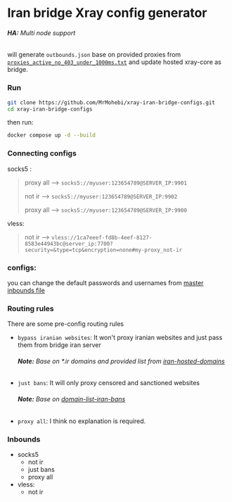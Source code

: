 # Iran bridge Xray config generator
###### **HA:** Multi node support
will generate `outbounds.json` base on provided proxies from [`proxies_active_no_403_under_1000ms.txt`](https://raw.githubusercontent.com/MrMohebi/xray-proxy-grabber-telegram/master/collected-proxies/xray-json/actives_no_403_under_1000ms.txt) 
and update hosted xray-core as bridge.


### Run
```bash
git clone https://github.com/MrMohebi/xray-iran-bridge-configs.git
cd xray-iran-bridge-configs
```
then run:
```bash
docker compose up -d --build
```

### Connecting configs

socks5 :
> proxy all --> `socks5://myuser:123654789@SERVER_IP:9901`
> 
> not ir --> `socks5://myuser:123654789@SERVER_IP:9902`
> 
> proxy all --> `socks5://myuser:123654789@SERVER_IP:9900`

vless:
> not ir --> `vless://1ca7eeef-fd8b-4eef-8127-8583e44943bc@server_ip:7700?security=&type=tcp&encryption=none#my-proxy_not-ir`


### configs:
you can change the default passwords and usernames from [master inbounds file](configs-master/inbounds.json)

### Routing rules
There are some pre-config routing rules

- `bypass iranian websites`: It won't proxy iranian websites and just pass them from bridge iran server
    ###### **Note:** Base on *.ir domains and provided list from [iran-hosted-domains](https://github.com/bootmortis/iran-hosted-domains)
- `just bans`: It will only proxy censored and sanctioned websites
    ###### **Note:** Base on [domain-list-iran-bans](https://github.com/MrMohebi/domain-list-iran-bans)
- `proxy all`: I think no explanation is required.



### Inbounds
- socks5
    - not ir
    - just bans
    - proxy all
- vless:
    - not ir
